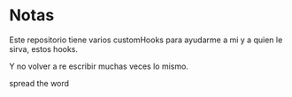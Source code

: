 # Notas

Este repositorio tiene varios customHooks para ayudarme a mi y a quien le sirva, estos hooks.

Y no volver a re escribir muchas veces lo mismo.

spread the word
